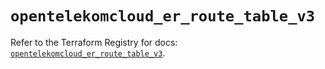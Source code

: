# `opentelekomcloud_er_route_table_v3`

Refer to the Terraform Registry for docs: [`opentelekomcloud_er_route_table_v3`](https://registry.terraform.io/providers/opentelekomcloud/opentelekomcloud/1.36.26/docs/resources/er_route_table_v3).
